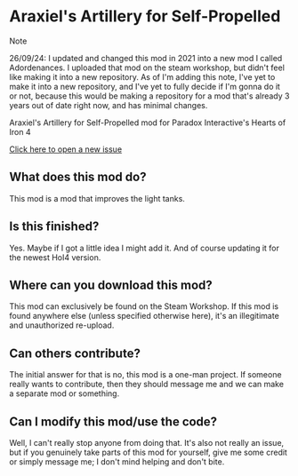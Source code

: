 # Araxiel's Artillery for Self-Propelled

> [!NOTE]
> 26/09/24: I updated and changed this mod in 2021 into a new mod I called Adordenances. I uploaded that mod on the steam workshop, but didn't feel like making it into a new repository. As of I'm adding this note, I've yet to make it into a new repository, and I've yet to fully decide if I'm gonna do it or not, because this would be making a repository for a mod that's already 3 years out of date right now, and has minimal changes.

Araxiel's Artillery for Self-Propelled mod for Paradox Interactive's Hearts of Iron 4

[Click here to open a new issue][1]

## What does this mod do?
This mod is a mod that improves the light tanks.

## Is this finished?
Yes. Maybe if I got a little idea I might add it. And of course updating it for the newest HoI4 version.

## Where can you download this mod?
This mod can exclusively be found on the Steam Workshop. If this mod is found anywhere else (unless specified otherwise here), it's an illegitimate and unauthorized re-upload.

## Can others contribute?
The initial answer for that is no, this mod is a one-man project. If someone really wants to contribute, then they should message me and we can make a separate mod or something.

## Can I modify this mod/use the code?
Well, I can't really stop anyone from doing that. It's also not really an issue, but if you genuinely take parts of this mod for yourself, give me some credit or simply message me; I don't mind helping and don't bite.

[1]:https://github.com/Araxiel/HoI4-Ara-ArtyForSP/issues/new
